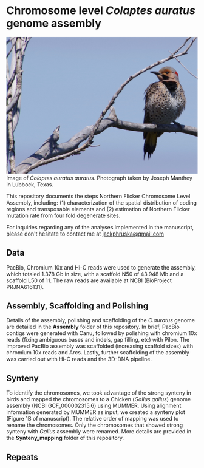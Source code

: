 # Chromosome level *Colaptes auratus* genome assembly 

![Image of Colaptes auratus](https://github.com/jphruska/Colaptes_genome/blob/master/JDM14726.jpg)
Image of *Colaptes auratus auratus*. Photograph taken by Joseph Manthey in Lubbock, Texas. 

This repository documents the steps  Northern Flicker Chromosome Level Assembly, including: (1) characterization of the spatial distribution of coding regions and transposable elements and (2) estimation of Northern Flicker mutation rate from four fold degenerate sites. 

For inquiries regarding any of the analyses implemented in the manuscript, please don't hesitate to contact me at jackphruska@gmail.com

## Data

PacBio, Chromium 10x and Hi-C reads were used to generate the assembly, which totaled 1.378 Gb in size, with a scaffold N50 of 43.948 Mb
and a scaffold L50 of 11. The raw reads are available at NCBI (BioProject PRJNA616131). 

## Assembly, Scaffolding and Polishing 

Details of the assembly, polishing and scaffolding of the *C.auratus* genome are detailed in the **Assembly** folder of this repository. In brief, PacBio contigs were generated with Canu, followed by polishing with chromium 10x reads (fixing ambiguous bases and indels, gap filling, etc) with Pilon. The improved PacBio assembly was scaffolded (increasing scaffold sizes) with chromium 10x reads and Arcs. Lastly, further scaffolding of the assembly was carried out with Hi-C reads and the 3D-DNA pipeline.  

## Synteny 

To identify the chromosomes, we took advantage of the strong synteny in birds and mapped the chromosomes to a Chicken (*Gallus gallus*) genome assembly (NCBI GCF_000002315.6) using MUMMER. Using alignment information generated by MUMMER as input, we created a synteny plot (Figure 1B of manuscript). The relative order of mapping was used to rename the chromosomes. Only the chromosomes that showed strong synteny with *Gallus* assembly were renamed. More details are provided in the **Synteny_mapping** folder of this repository. 

## Repeats 





